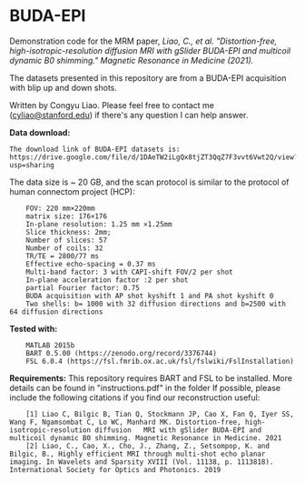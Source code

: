 # BUDA-EPI

Demonstration code for the MRM paper,  *Liao, C., et al. "Distortion-free, high-isotropic-resolution diffusion MRI with gSlider BUDA-EPI and multicoil dynamic B0 shimming." Magnetic Resonance in Medicine (2021).*

The datasets presented in this repository are from a BUDA-EPI acquisition with blip up and down shots. 

Written by Congyu Liao. Please feel free to contact me (cyliao@stanford.edu) if there's any question I can help answer.

**Data download:**
```
The download link of BUDA-EPI datasets is: https://drive.google.com/file/d/1DAeTW2iLgQx8tjZT3QqZ7F3vvt6Vwt2Q/view?usp=sharing
```
The data size is ~ 20 GB, and the scan protocol is similar to the protocol of human connectom project (HCP):
```
    FOV: 220 mm×220mm
    matrix size: 176×176
    In-plane resolution: 1.25 mm ×1.25mm
    Slice thickness: 2mm; 
    Number of slices: 57
    Number of coils: 32
    TR/TE = 2800/77 ms
    Effective echo-spacing = 0.37 ms
    Multi-band factor: 3 with CAPI-shift FOV/2 per shot
    In-plane acceleration factor :2 per shot
    partial Fourier factor: 0.75
    BUDA acquisition with AP shot kyshift 1 and PA shot kyshift 0
    Two shells: b= 1000 with 32 diffusion directions and b=2500 with 64 diffusion directions
```
**Tested with:**
```
    MATLAB 2015b
    BART 0.5.00 (https://zenodo.org/record/3376744)
    FSL 6.0.4 (https://fsl.fmrib.ox.ac.uk/fsl/fslwiki/FslInstallation)
```
**Requirements:**
This repository requires BART and FSL to be installed. More details can be found in "instructions.pdf" in the folder
If possible, please include the following citations if you find our reconstruction useful:	
``` 
    [1] Liao C, Bilgic B, Tian Q, Stockmann JP, Cao X, Fan Q, Iyer SS, Wang F, Ngamsombat C, Lo WC, Manhard MK. Distortion‐free, high‐isotropic‐resolution diffusion   MRI with gSlider BUDA‐EPI and multicoil dynamic B0 shimming. Magnetic Resonance in Medicine. 2021 
    [2] Liao, C., Cao, X., Cho, J., Zhang, Z., Setsompop, K. and Bilgic, B., Highly efficient MRI through multi-shot echo planar imaging. In Wavelets and Sparsity XVIII (Vol. 11138, p. 1113818). International Society for Optics and Photonics. 2019
```



